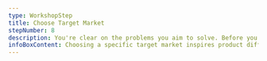 ```yaml
---
type: WorkshopStep
title: Choose Target Market
stepNumber: 8
description: You're clear on the problems you aim to solve. Before you begin brainstorming offer ideas, let's first refine your target market. You'll choose a market that shares common traits, common triggers, and/or common transformation.
infoBoxContent: Choosing a specific target market inspires product differentiation and makes marketing easier.
---
```

